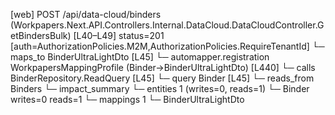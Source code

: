[web] POST /api/data-cloud/binders  (Workpapers.Next.API.Controllers.Internal.DataCloud.DataCloudController.GetBindersBulk)  [L40–L49] status=201 [auth=AuthorizationPolicies.M2M,AuthorizationPolicies.RequireTenantId]
  └─ maps_to BinderUltraLightDto [L45]
    └─ automapper.registration WorkpapersMappingProfile (Binder->BinderUltraLightDto) [L440]
  └─ calls BinderRepository.ReadQuery [L45]
  └─ query Binder [L45]
    └─ reads_from Binders
  └─ impact_summary
    └─ entities 1 (writes=0, reads=1)
      └─ Binder writes=0 reads=1
    └─ mappings 1
      └─ BinderUltraLightDto

